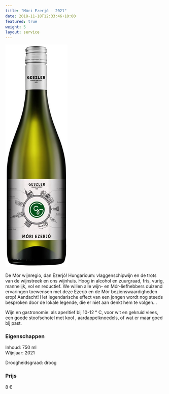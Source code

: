 ```yaml
---
title: "Móri Ezerjó - 2021"
date: 2018-11-18T12:33:46+10:00
featured: true
weight: 5
layout: service
---
```

![Geszler02](/images/geszler02.jpg)

De Mór wijnregio, dan Ezerjó! Hungaricum: vlaggenschipwijn en de trots van de wijnstreek en ons wijnhuis. Hoog in alcohol en zuurgraad, fris, vurig, mannelijk, vol en reductief. We willen alle wijn- en Mór-liefhebbers duizend ervaringen toewensen met deze Ezerjó en de Mór bezienswaardigheden erop! Aandacht! Het legendarische effect van een jongen wordt nog steeds besproken door de lokale legende, die er niet aan denkt hem te volgen...

Wijn en gastronomie: als aperitief bij 10-12 ° C, voor wit en gekruid vlees, een goede stoofschotel met kool , aardappelknoedels, of wat er maar goed bij past.

### Eigenschappen  

Inhoud: 750 ml  
Wijnjaar: 2021

Droogheidsgraad: droog  


### Prijs

8 €
